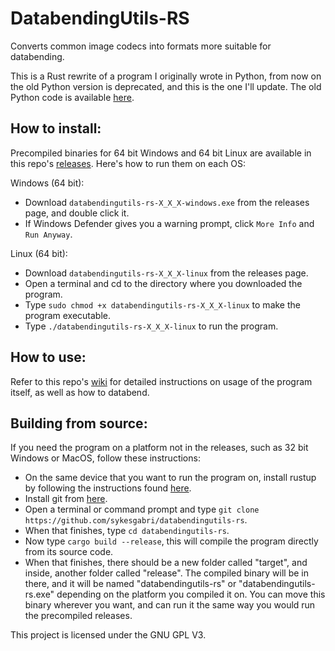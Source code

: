 # DatabendingUtils-RS
Converts common image codecs into formats more suitable for databending.

This is a Rust rewrite of a program I originally wrote in Python, from now on the old Python version is deprecated, and this is the one I'll update. The old Python code is available [here](https://github.com/sykesgabri/databendingutils).

## How to install:

Precompiled binaries for 64 bit Windows and 64 bit Linux are available in this repo's [releases](https://github.com/sykesgabri/databendingutils-rs/releases). Here's how to run them on each OS:

Windows (64 bit):

- Download `databendingutils-rs-X_X_X-windows.exe` from the releases page, and double click it.
- If Windows Defender gives you a warning prompt, click `More Info` and `Run Anyway`.

Linux (64 bit):

- Download `databendingutils-rs-X_X_X-linux` from the releases page.
- Open a terminal and cd to the directory where you downloaded the program.
- Type `sudo chmod +x databendingutils-rs-X_X_X-linux` to make the program executable.
- Type `./databendingutils-rs-X_X_X-linux` to run the program.

## How to use:

Refer to this repo's [wiki](https://github.com/sykesgabri/databendingutils-rs/wiki) for detailed instructions on usage of the program itself, as well as how to databend.

## Building from source:

If you need the program on a platform not in the releases, such as 32 bit Windows or MacOS, follow these instructions:

- On the same device that you want to run the program on, install rustup by following the instructions found [here](https://www.rust-lang.org/tools/install).
- Install git from [here](https://git-scm.com/downloads).
- Open a terminal or command prompt and type `git clone https://github.com/sykesgabri/databendingutils-rs`.
- When that finishes, type `cd databendingutils-rs`.
- Now type `cargo build --release`, this will compile the program directly from its source code.
- When that finishes, there should be a new folder called "target", and inside, another folder called "release". The compiled binary will be in there, and it will be named "databendingutils-rs" or "databendingutils-rs.exe" depending on the platform you compiled it on. You can move this binary wherever you want, and can run it the same way you would run the precompiled releases.

This project is licensed under the GNU GPL V3.
